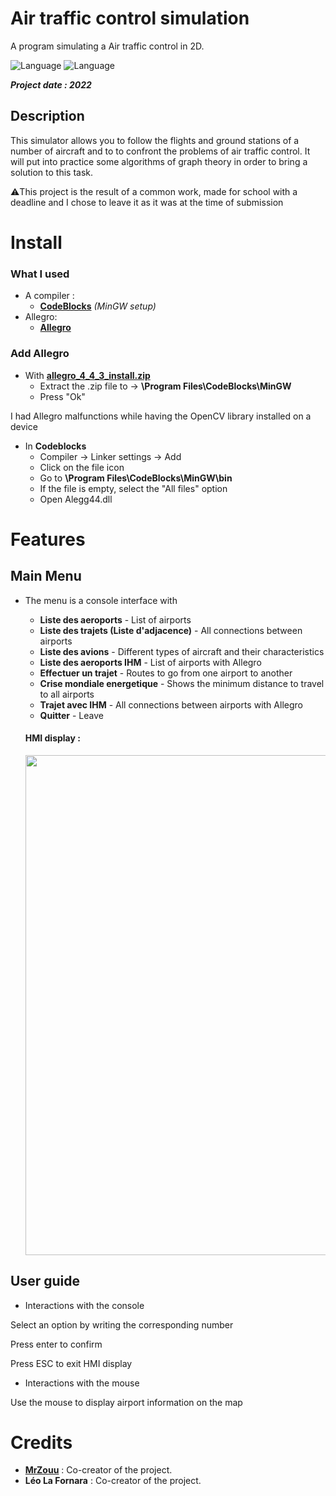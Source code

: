 # Air traffic control simulation
A program simulating a Air traffic control in 2D. 

![Language](https://img.shields.io/badge/Language-C%2B%2B-0052cf)
![Language](https://img.shields.io/badge/Allegro-02A9FF?style=logo=Allegro&logoColor=white)

***Project date : 2022***

##  Description
This simulator allows you to follow the flights and ground stations of a number of aircraft and to 
to confront the problems of air traffic control. It will put into practice some algorithms of 
graph theory in order to bring a solution to this task.


⚠️This project is the result of a common work, made for school with a deadline and I chose to leave it as it was at the time of submission

# Install
### What I used
* A compiler :
    * **[CodeBlocks](http://www.codeblocks.org/downloads/binaries/)** *(MinGW setup)*
* Allegro:
    * **[Allegro](https://github.com/MrZouu/Saboteur/blob/main/allegro_4_4_3_install.zip)**
### Add Allegro
* With **[allegro_4_4_3_install.zip](https://github.com/MrZouu/Saboteur/blob/main/allegro_4_4_3_install.zip)**
  * Extract the .zip file to -> **\Program Files\CodeBlocks\MinGW**
  * Press "Ok"

I had Allegro malfunctions while having the OpenCV library installed on a device

* In **Codeblocks**
  * Compiler -> Linker settings -> Add
  * Click on the file icon
  * Go to **\Program Files\CodeBlocks\MinGW\bin**
  * If the file is empty, select the "All files" option
  * Open Alegg44.dll

# Features
## Main Menu
* The menu is a console interface with
   * **Liste des aeroports** - List of airports
   * **Liste des trajets (Liste d'adjacence)** - All connections between airports
   * **Liste des avions** - Different types of aircraft and their characteristics
   * **Liste des aeroports IHM** - List of airports with Allegro
   * **Effectuer un trajet** - Routes to go from one airport to another
   * **Crise mondiale energetique** - Shows the minimum distance to travel to all airports
   * **Trajet avec IHM** - All connections between airports with Allegro
   * **Quitter** - Leave
   
   #### HMI display :
   <p align="center">
	<img src="https://imgur.com/VacoAfL.png" width="800">
   </p>
   
##  User guide
* Interactions with the console

Select an option by writing the corresponding number

Press enter to confirm

Press ESC to exit HMI display

* Interactions with the mouse

Use the mouse to display airport information on the map

#  Credits
* [**MrZouu**](https://github.com/MrZouu) : Co-creator of the project. 
* **Léo La Fornara** : Co-creator of the project.
